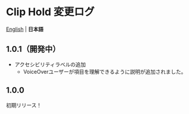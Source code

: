 # Clip Hold 変更ログ
[English](/CHANGELOG.md) | **日本語**

## 1.0.1（開発中）
- アクセシビリティラベルの追加
  - VoiceOverユーザーが項目を理解できるように説明が追加されました。

## 1.0.0
初期リリース！
